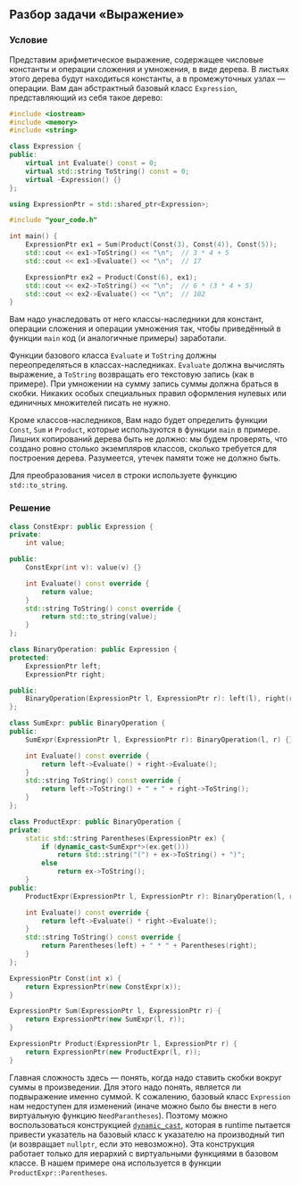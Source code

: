 ## Разбор задачи «Выражение»

### Условие
Представим арифметическое выражение, содержащее числовые константы и операции сложения и умножения, в виде дерева.
В листьях этого дерева будут находиться константы, а в промежуточных узлах — операции.
Вам дан абстрактный базовый класс `Expression`, представляющий из себя такое дерево:
```cpp
#include <iostream>
#include <memory>
#include <string>

class Expression {
public:
    virtual int Evaluate() const = 0;
    virtual std::string ToString() const = 0;
    virtual ~Expression() {}
};

using ExpressionPtr = std::shared_ptr<Expression>;

#include "your_code.h"

int main() {
    ExpressionPtr ex1 = Sum(Product(Const(3), Const(4)), Const(5));
    std::cout << ex1->ToString() << "\n";  // 3 * 4 + 5
    std::cout << ex1->Evaluate() << "\n";  // 17

    ExpressionPtr ex2 = Product(Const(6), ex1);
    std::cout << ex2->ToString() << "\n";  // 6 * (3 * 4 + 5)
    std::cout << ex2->Evaluate() << "\n";  // 102
}
```
Вам надо унаследовать от него классы-наследники для констант, операции сложения и операции умножения так, чтобы приведённый в функции `main` код (и аналогичные примеры) заработали.

Функции базового класса `Evaluate` и `ToString` должны переопределяться в классах-наследниках.
`Evaluate` должна вычислять выражение, а `ToString` возвращать его текстовую запись (как в примере).
При умножении на сумму запись суммы должна браться в скобки.
Никаких особых специальных правил оформления нулевых или единичных множителей писать не нужно.

Кроме классов-наследников, Вам надо будет определить функции `Const`, `Sum` и `Product`, которые используются в функции `main` в примере.
Лишних копирований дерева быть не должно: мы будем проверять, что создано ровно столько экземпляров классов, сколько требуется для построения дерева.
Разумеется, утечек памяти тоже не должно быть.

Для преобразования чисел в строки используете функцию `std::to_string`.


### Решение
```cpp
class ConstExpr: public Expression {
private:
    int value;

public:
    ConstExpr(int v): value(v) {}

    int Evaluate() const override {
        return value;
    }
    std::string ToString() const override {
        return std::to_string(value);
    }
};

class BinaryOperation: public Expression {
protected:
    ExpressionPtr left;
    ExpressionPtr right;

public:
    BinaryOperation(ExpressionPtr l, ExpressionPtr r): left(l), right(r) {}
};

class SumExpr: public BinaryOperation {
public:
    SumExpr(ExpressionPtr l, ExpressionPtr r): BinaryOperation(l, r) {}

    int Evaluate() const override {
        return left->Evaluate() + right->Evaluate();
    }
    std::string ToString() const override {
        return left->ToString() + " + " + right->ToString();
    }
};

class ProductExpr: public BinaryOperation {
private:
    static std::string Parentheses(ExpressionPtr ex) {
        if (dynamic_cast<SumExpr*>(ex.get()))
            return std::string("(") + ex->ToString() + ")";
        else
            return ex->ToString();
    }
public:
    ProductExpr(ExpressionPtr l, ExpressionPtr r): BinaryOperation(l, r) {}

    int Evaluate() const override {
        return left->Evaluate() * right->Evaluate();
    }
    std::string ToString() const override {
        return Parentheses(left) + " * " + Parentheses(right);
    }
};

ExpressionPtr Const(int x) {
    return ExpressionPtr(new ConstExpr(x));
}

ExpressionPtr Sum(ExpressionPtr l, ExpressionPtr r) {
    return ExpressionPtr(new SumExpr(l, r));
}

ExpressionPtr Product(ExpressionPtr l, ExpressionPtr r) {
    return ExpressionPtr(new ProductExpr(l, r));
}
```
Главная сложность здесь — понять, когда надо ставить скобки вокруг суммы в произведении.
Для этого надо понять, является ли подвыражение именно суммой.
К сожалению, базовый класс `Expression` нам недоступен для изменений (иначе можно было бы внести в него виртуальную функцию `NeedParantheses`).
Поэтому можно воспользоваться конструкцией [`dynamic_cast`](https://en.cppreference.com/w/cpp/language/dynamic_cast),
которая в runtime пытается привести указатель на базовый класс к указателю на производный тип
(и возвращает `nullptr`, если это невозможно).
Эта конструкция работает только для иерархий с виртуальными функциями в базовом классе.
В нашем примере она используется в функции `ProductExpr::Parentheses`.
